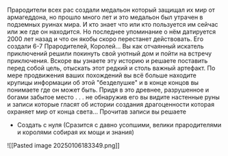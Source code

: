 Прародители всех рас создали медальон который защищал их мир от армагеддона, но прошло много лет и это медальон был утрачен в подземных руинах мира. И кто знает что или кто пользуется им сейчас или же где он находится. Но последнее упоминание о нём датируется 2000 лет назад и что он якобы скоро перестанет действовать. Его создали 6-7 Прародителей, Королей... Вы как отчаянный искатель приключений решили покинуть свой уютный дом и пойти на встречу приключения. Вскоре вы узнаете эту историю и решаете поставить перед собой цель, отыскать этот редкий и столь важный артефакт. По мере продвижения ваших похождений вы всё больше находите крупицы информации об этой "безделушке" и в конце концов вы понимаете где он может быть. Придя в это древнее, разрушенное и богами забытое место . . . не обнаружив его вы видите настенные руны и записи которые гласят об истории создания драгоценности которая охраняет мир от конца света... Прочитав записи вы решаете

- Создать с нуля (Сразится с давно усопшими, велики прародителями и королями собирая их мощи и знания)


![[Pasted image 20250106183349.png]]
